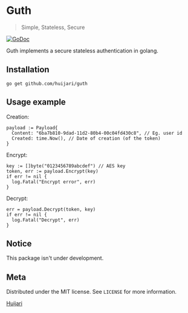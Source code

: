 # Guth
> Simple, Stateless, Secure

[![GoDoc](https://godoc.org/github.com/Huijari/guth?status.svg)](https://godoc.org/github.com/Huijari/guth)

Guth implements a secure stateless authentication in golang.

## Installation
`go get github.com/huijari/guth`

## Usage example
Creation:

    payload := Payload{
      Content: "6ba7b810-9dad-11d2-80b4-00c04fd430c8", // Eg. user id
      Created: time.Now(), // Date of creation (of the token)
    }

Encrypt:

    key := []byte("0123456789abcdef") // AES key
    token, err := payload.Encrypt(key)
    if err != nil {
      log.Fatal("Encrypt error", err)
    }

Decrypt:

    err = payload.Decrypt(token, key)
    if err != nil {
      log.Fatal("Decrypt", err)
    }

## Notice
This package isn't under development.

## Meta
Distributed under the MIT license. See ``LICENSE`` for more information.

[Huijari](https://github.com/huijari/)
